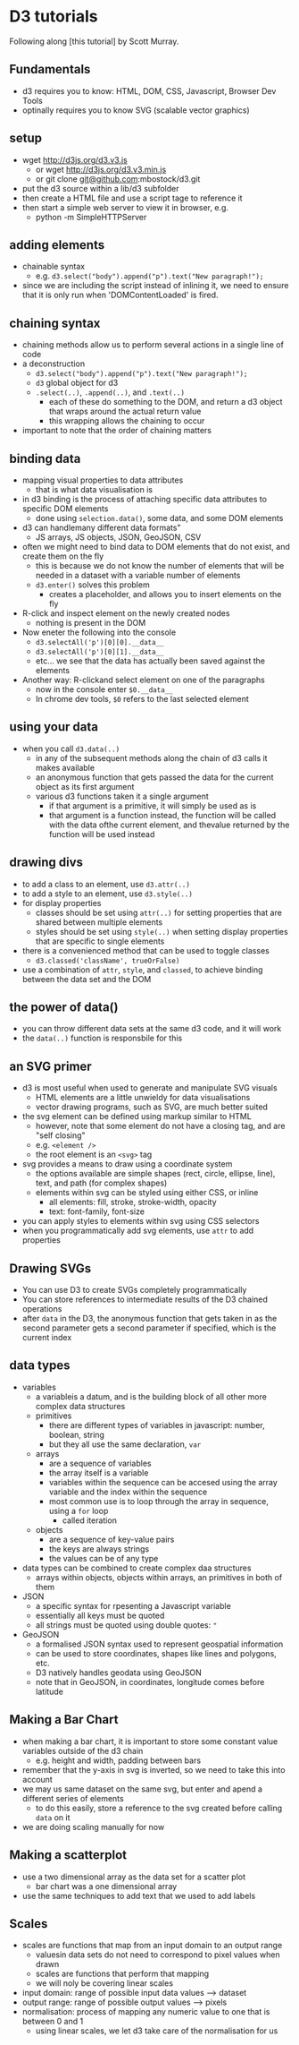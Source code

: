 # D3 tutorials

Following along [this tutorial] by Scott Murray.

## Fundamentals

- d3 requires you to know: HTML, DOM, CSS, Javascript, Browser Dev Tools
- optinally requires you to know SVG (scalable vector graphics)

## setup

- wget http://d3js.org/d3.v3.js
	- or wget http://d3js.org/d3.v3.min.js
	- or git clone git@github.com:mbostock/d3.git
- put the d3 source within a lib/d3 subfolder
- then create a HTML file and use a script tage to reference it
- then start a simple web server to view it in browser, e.g.
	- python -m SimpleHTTPServer

## adding elements

- chainable syntax
	- e.g. `d3.select("body").append("p").text("New paragraph!");`
- since we are including the script instead of inlining it, we need to ensure that it is only run when 'DOMContentLoaded' is fired.

## chaining syntax

- chaining methods allow us to perform several actions in a single line of code
- a deconstruction
	- `d3.select("body").append("p").text("New paragraph!");`
	- `d3` global object for d3
	- `.select(..)`, `.append(..)`, and `.text(..)`
		- each of these do something to the DOM, and return a d3 object that wraps around the actual return value
		- this wrapping allows the chaining to occur
- important to note that the order of chaining matters

## binding data

- mapping visual properties to data attributes
	- that is what data visualisation is
- in d3 binding is the process of attaching specific data attributes to specific DOM elements
	- done using `selection.data()`, some data, and some DOM elements
- d3 can handlemany different data formats"
	- JS arrays, JS objects, JSON, GeoJSON, CSV
- often we might need to bind data to DOM elements that do not exist, and create them on the fly
	- this is because we do not know the number of elements that will be needed in a dataset with a variable number of elements
	- `d3.enter()` solves this problem
		- creates a placeholder, and allows you to insert elements on the fly
- R-click and inspect element on the newly created nodes
	- nothing is present in the DOM
- Now eneter the following into the console
	- `d3.selectAll('p')[0][0].__data__`
	- `d3.selectAll('p')[0][1].__data__`
	- etc... we see that the data has actually been saved against the elements
- Another way: R-clickand select element on one of the paragraphs
	- now in the console enter `$0.__data__`
	- In chrome dev tools, `$0` refers to the last selected element

## using your data

- when you call `d3.data(..)`
	- in any of the subsequent methods along the chain of d3 calls it makes available
	- an anonymous function that gets passed the data for the current object as its first argument
	- various d3 functions taken it a single argument
		- if that argument is a primitive, it will simply be used as is
		- that argument is a function instead, the function will be called with the data ofthe current element, and thevalue returned by the function will be used instead

## drawing divs

- to add a class to an element, use `d3.attr(..)`
- to add a style to an element, use `d3.style(..)`
- for display properties
	- classes should be set using `attr(..)` for setting properties that are shared between multiple elements
	- styles should be set using `style(..)` when setting display properties that are specific to single elements
- there is a convenienced method that can be used to toggle classes
	- `d3.classed('className', trueOrFalse)`
- use a combination of `attr`, `style`, and `classed`, to achieve binding between the data set and the DOM

## the power of data()

- you can throw different data sets at the same d3 code, and it will work
- the `data(..)` function is responsbile for this

## an SVG primer

- d3 is most useful when used to generate and manipulate SVG visuals
	- HTML elements are a little unwieldy for data visualisations
	- vector drawing programs, such as SVG, are much better suited
- the svg element can be defined using markup similar to HTML
	- however, note that some element do not have a closing tag, and are "self closing"
	- e.g. `<element />`
	- the root element is an `<svg>` tag
- svg provides a means to draw using a coordinate system
	- the options available are simple shapes (rect, circle, ellipse, line), text, and path (for complex shapes)
	- elements within svg can be styled using either CSS, or inline
		- all elements: fill, stroke, stroke-width, opacity
		- text: font-family, font-size
- you can apply styles to elements within svg using CSS selectors
- when you programmatically add svg elements, use `attr` to add properties 

## Drawing SVGs

- You can use D3 to create SVGs completely programmatically
- You can store references to intermediate results of the D3 chained operations
- after `data` in the D3, the anonymous function that gets taken in as the second parameter gets a second parameter if specified, which is the current index

## data types

- variables
	- a variableis a datum, and is the building block of all other more complex data structures
	- primitives
		- there are different types of variables in javascript: number, boolean, string
		- but they all use the same declaration, `var`
	- arrays
		- are a sequence of variables
		- the array itself is a variable
		- variables within the sequence can be accesed using the array variable and the index within the sequence
		- most common use is to loop through the array in sequence, using a `for` loop
			- called iteration
	- objects
		- are a sequence of key-value pairs
		- the keys are always strings
		- the values can be of any type
- data types can be combined to create complex daa structures
	- arrays within objects, objects within arrays, an primitives in both of them
- JSON
	- a specific syntax for rpesenting a Javascript variable
	- essentially all keys must be quoted
	- all strings must be quoted using double quotes: `"`
- GeoJSON
	- a formalised JSON syntax used to represent geospatial information
	- can be used to store coordinates, shapes like lines and polygons, etc.
	- D3 natively handles geodata using GeoJSON
	- note that in GeoJSON, in coordinates, longitude comes before latitude

## Making a Bar Chart

- when making a bar chart, it is important to store some constant value variables outside of the d3 chain
	- e.g. height and width, padding between bars
- remember that the y-axis in svg is inverted, so we need to take this into account
- we may us same dataset on the same svg, but enter and apend a different series of elements
	- to do this easily, store a reference to the svg created before calling `data` on it
- we are doing scaling manually for now

## Making a scatterplot

- use a two dimensional array as the data set for a scatter plot
	- bar chart was a one dimensional array
- use the same techniques to add text that we used to add labels

## Scales

- scales are functions that map from an input domain to an output range
	- valuesin data sets do not need to correspond to pixel values when drawn
	- scales are functions that perform that mapping
	- we will noly be covering linear scales
- input domain: range of possible input data values --> dataset
- output range: range of possible output values --> pixels
- normalisation: process of mapping any numeric value to one that is between 0 and 1
	- using linear scales, we let d3 take care of the normalisation for us

